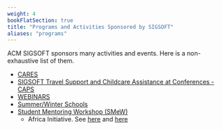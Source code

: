 ```yaml
---
weight: 4
bookFlatSection: true
title: "Programs and Activities Sponsored by SIGSOFT"
aliases: "programs"
---
```


ACM SIGSOFT sponsors many activities and events.
Here is a non-exhaustive list of them.

- [CARES](/activities/CAPSMAIN.md)
- [SIGSOFT Travel Support and Childcare Assistance at Conferences - CAPS](/activities/CAPSMAIN.md)
- [WEBINARS](/activities/webinarsmain.md)
- [Summer/Winter Schools](/activities/schools.md)
- [Student Mentoring Workshop (SMeW)](https://conf.researchr.org/track/icse-2025/icse-2025-smew---student-mentoring-workshop#About)
  - Africa Initiative. See [here](https://yixue-zhao.medium.com/from-zero-to-one-lessons-learned-on-bringing-african-students-to-international-conferences-74623059c4d4) and [here](https://conf.researchr.org/track/icse-2024/icse-2024-smew---student-mentoring-workshop)
